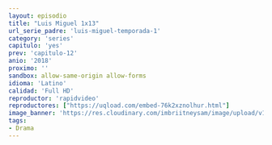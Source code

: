 ```yaml
---
layout: episodio
title: "Luis Miguel 1x13"
url_serie_padre: 'luis-miguel-temporada-1'
category: 'series'
capitulo: 'yes'
prev: 'capitulo-12'
anio: '2018'
proximo: ''
sandbox: allow-same-origin allow-forms
idioma: 'Latino'
calidad: 'Full HD'
reproductor: 'rapidvideo'
reproductores: ["https://uqload.com/embed-76k2xznolhur.html"]
image_banner: 'https://res.cloudinary.com/imbriitneysam/image/upload/v1546716493/luis-banner-min.jpg'
tags:
- Drama
---
```











